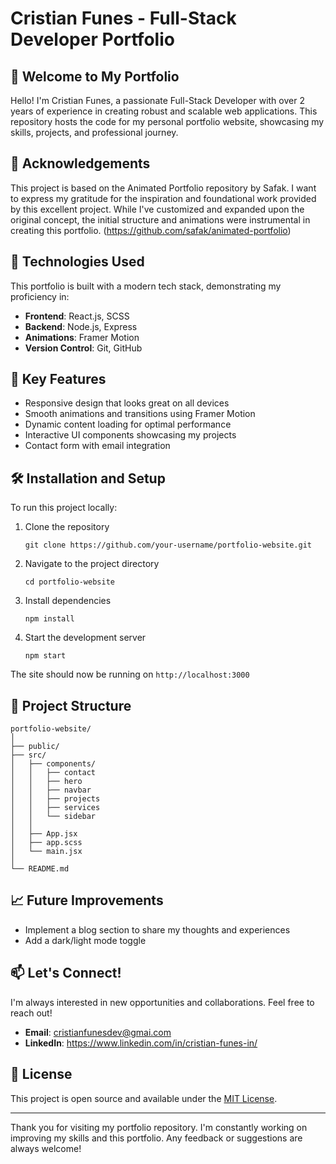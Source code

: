 # Cristian Funes - Full-Stack Developer Portfolio



## 👋 Welcome to My Portfolio

Hello! I'm Cristian Funes, a passionate Full-Stack Developer with over 2 years of experience in creating robust and scalable web applications. This repository hosts the code for my personal portfolio website, showcasing my skills, projects, and professional journey.

## 🙏 Acknowledgements

This project is based on the Animated Portfolio repository by Safak. I want to express my gratitude for the inspiration and foundational work provided by this excellent project. While I've customized and expanded upon the original concept, the initial structure and animations were instrumental in creating this portfolio. (https://github.com/safak/animated-portfolio)

## 🚀 Technologies Used

This portfolio is built with a modern tech stack, demonstrating my proficiency in:

- **Frontend**: React.js, SCSS
- **Backend**: Node.js, Express
- **Animations**: Framer Motion
- **Version Control**: Git, GitHub

## 🌟 Key Features

- Responsive design that looks great on all devices
- Smooth animations and transitions using Framer Motion
- Dynamic content loading for optimal performance
- Interactive UI components showcasing my projects
- Contact form with email integration

## 🛠️ Installation and Setup

To run this project locally:

1. Clone the repository
   ```
   git clone https://github.com/your-username/portfolio-website.git
   ```
2. Navigate to the project directory
   ```
   cd portfolio-website
   ```
3. Install dependencies
   ```
   npm install
   ```
4. Start the development server
   ```
   npm start
   ```

The site should now be running on `http://localhost:3000`

## 📁 Project Structure

```
portfolio-website/
│
├── public/
├── src/
│   ├── components/
│   │   ├── contact
│   │   ├── hero
│   │   ├── navbar
│   │   ├── projects
│   │   ├── services
│   │   └── sidebar
│   │   
│   ├── App.jsx
│   ├── app.scss
│   └── main.jsx
│
└── README.md
```

## 📈 Future Improvements

- Implement a blog section to share my thoughts and experiences
- Add a dark/light mode toggle

## 📫 Let's Connect!

I'm always interested in new opportunities and collaborations. Feel free to reach out!

- **Email**: cristianfunesdev@gmai.com
- **LinkedIn**: https://www.linkedin.com/in/cristian-funes-in/

## 📜 License

This project is open source and available under the [MIT License](LICENSE).

---

Thank you for visiting my portfolio repository. I'm constantly working on improving my skills and this portfolio. Any feedback or suggestions are always welcome!
